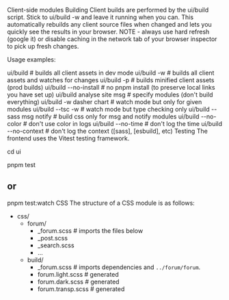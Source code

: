 Client-side modules
Building
Client builds are performed by the ui/build script. Stick to ui/build -w and leave it running when you can. This automatically rebuilds any client source files when changed and lets you quickly see the results in your browser. NOTE - always use hard refresh (google it) or disable caching in the network tab of your browser inspector to pick up fresh changes.

Usage examples:

ui/build # builds all client assets in dev mode
ui/build -w # builds all client assets and watches for changes
ui/build -p # builds minified client assets (prod builds)
ui/build --no-install # no pnpm install (to preserve local links you have set up)
ui/build analyse site msg # specify modules (don't build everything)
ui/build -w dasher chart # watch mode but only for given modules
ui/build --tsc -w # watch mode but type checking only
ui/build --sass msg notify # build css only for msg and notify modules
ui/build --no-color # don't use color in logs
ui/build --no-time # don't log the time
ui/build --no-context # don't log the context ([sass], [esbuild], etc)
Testing
The frontend uses the Vitest testing framework.

cd ui

pnpm test

## or

pnpm test:watch
CSS
The structure of a CSS module is as follows:

- css/
  - forum/
    - \_forum.scss # imports the files below
    - \_post.scss
    - \_search.scss
    - ...
  - build/
    - \_forum.scss # imports dependencies and `../forum/forum`.
    - forum.light.scss # generated
    - forum.dark.scss # generated
    - forum.transp.scss # generated

